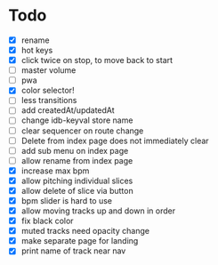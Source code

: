 # Todo

- [x] rename
- [x] hot keys
- [x] click twice on stop, to move back to start
- [ ] master volume
- [ ] pwa
- [x] color selector!
- [ ] less transitions
- [ ] add createdAt/updatedAt
- [ ] change idb-keyval store name
- [ ] clear sequencer on route change
- [ ] Delete from index page does not immediately clear
- [ ] add sub menu on index page
- [ ] allow rename from index page
- [x] increase max bpm
- [x] allow pitching individual slices
- [x] allow delete of slice via button
- [x] bpm slider is hard to use
- [x] allow moving tracks up and down in order
- [x] fix black color
- [x] muted tracks need opacity change
- [x] make separate page for landing
- [x] print name of track near nav
